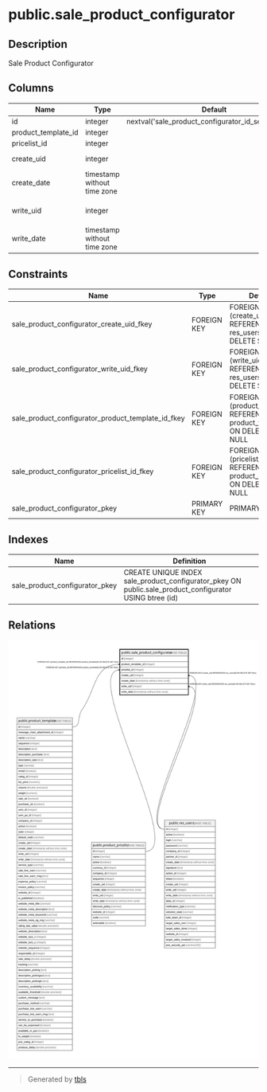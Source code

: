 # public.sale_product_configurator

## Description

Sale Product Configurator

## Columns

| Name | Type | Default | Nullable | Children | Parents | Comment |
| ---- | ---- | ------- | -------- | -------- | ------- | ------- |
| id | integer | nextval('sale_product_configurator_id_seq'::regclass) | false |  |  |  |
| product_template_id | integer |  | false |  | [public.product_template](public.product_template.md) | Product |
| pricelist_id | integer |  | true |  | [public.product_pricelist](public.product_pricelist.md) | Pricelist |
| create_uid | integer |  | true |  | [public.res_users](public.res_users.md) | Created by |
| create_date | timestamp without time zone |  | true |  |  | Created on |
| write_uid | integer |  | true |  | [public.res_users](public.res_users.md) | Last Updated by |
| write_date | timestamp without time zone |  | true |  |  | Last Updated on |

## Constraints

| Name | Type | Definition |
| ---- | ---- | ---------- |
| sale_product_configurator_create_uid_fkey | FOREIGN KEY | FOREIGN KEY (create_uid) REFERENCES res_users(id) ON DELETE SET NULL |
| sale_product_configurator_write_uid_fkey | FOREIGN KEY | FOREIGN KEY (write_uid) REFERENCES res_users(id) ON DELETE SET NULL |
| sale_product_configurator_product_template_id_fkey | FOREIGN KEY | FOREIGN KEY (product_template_id) REFERENCES product_template(id) ON DELETE SET NULL |
| sale_product_configurator_pricelist_id_fkey | FOREIGN KEY | FOREIGN KEY (pricelist_id) REFERENCES product_pricelist(id) ON DELETE SET NULL |
| sale_product_configurator_pkey | PRIMARY KEY | PRIMARY KEY (id) |

## Indexes

| Name | Definition |
| ---- | ---------- |
| sale_product_configurator_pkey | CREATE UNIQUE INDEX sale_product_configurator_pkey ON public.sale_product_configurator USING btree (id) |

## Relations

![er](public.sale_product_configurator.svg)

---

> Generated by [tbls](https://github.com/k1LoW/tbls)
